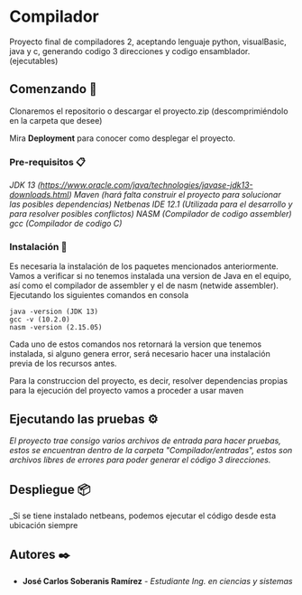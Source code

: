 # Compilador
Proyecto final de compiladores 2, aceptando lenguaje python, visualBasic, java y c, generando codigo 3 direcciones y codigo ensamblador. (ejecutables)

## Comenzando 🚀

Clonaremos el repositorio o descargar el proyecto.zip (descomprimiéndolo en la carpeta que desee)

Mira **Deployment** para conocer como desplegar el proyecto.


### Pre-requisitos 📋

_JDK 13 (https://www.oracle.com/java/technologies/javase-jdk13-downloads.html)_
_Maven (hará falta construir el proyecto para solucionar las posibles dependencias)_
_Netbenas IDE 12.1 (Utilizada para el desarrollo y para resolver posibles conflictos)_
_NASM (Compilador de codigo assembler)_
_gcc (Compilador de codigo C)_

### Instalación 🔧

Es necesaria la instalación de los paquetes mencionados anteriormente. 
Vamos a verificar si no tenemos instalada una version de Java en el equipo, así como el compilador de assembler y el de nasm (netwide assembler).
Ejecutando los siguientes comandos en consola

```
java -version (JDK 13)
gcc -v (10.2.0)
nasm -version (2.15.05)

```
Cada uno de estos comandos nos retornará la version que tenemos instalada, si alguno genera error, será necesario hacer una instalación previa de los recursos antes.

Para la construccion del proyecto, es decir, resolver dependencias propias para la ejecución del proyecto vamos a proceder a usar maven

## Ejecutando las pruebas ⚙️

_El proyecto trae consigo varios archivos de entrada para hacer pruebas, estos se encuentran dentro de la carpeta "Compilador/entradas", estos son archivos libres de errores para poder generar el código 3 direcciones._

## Despliegue 📦

_Si se tiene instalado netbeans, podemos ejecutar el código desde esta ubicación siempre

## Autores ✒️

* **José Carlos Soberanis Ramírez** - *Estudiante Ing. en ciencias y sistemas*
